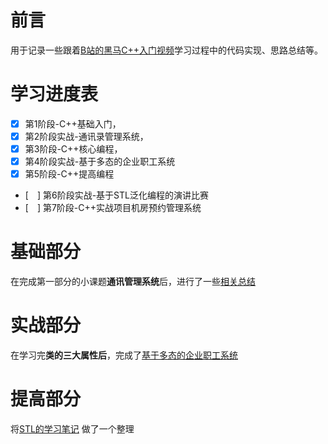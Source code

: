 # 前言
用于记录一些跟着[B站的黑马C++入门视频](https://www.bilibili.com/video/BV1et411b73Z?p=71)学习过程中的代码实现、思路总结等。

# 学习进度表

- [x] 第1阶段-C++基础入门，
- [x] 第2阶段实战-通讯录管理系统，
- [x] 第3阶段-C++核心编程，
- [x] 第4阶段实战-基于多态的企业职工系统
- [x] 第5阶段-C++提高编程
- [　] 第6阶段实战-基于STL泛化编程的演讲比赛
- [　] 第7阶段-C++实战项目机房预约管理系统

# 基础部分
在完成第一部分的小课题**通讯管理系统**后，进行了一些[相关总结](https://github.com/kuntung/cppStudy/tree/main/cppProject)

# 实战部分
在学习完**类的三大属性后**，完成了[基于多态的企业职工系统](https://github.com/kuntung/cppStudy/tree/main/cppProject/sourceProfile)

# 提高部分
将[STL的学习笔记](https://github.com/kuntung/cppStudy/tree/main/studyNotes/学习心得总结)
做了一个整理

